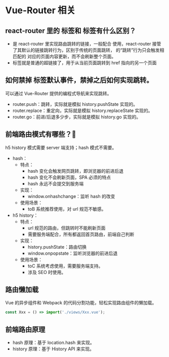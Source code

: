 # Vue-Router 相关
## react-router 里的 <Link> 标签和 <a> 标签有什么区别？
- <Link> 是 react-router 里实现路由跳转的链接，一般配合 <Route> 使用，react-router 接管了其默认的链接跳转行为，区别于传统的页面跳转，<Link> 的“跳转”行为只会触发相匹配的 <Route> 对应的页面内容更新，而不会刷新整个页面。
- <a> 标签就是普通的超链接了，用于从当前页面跳转到 href 指向的另一个页面

## 如何禁掉 <a> 标签默认事件，禁掉之后如何实现跳转。
可以通过 Vue-Router 提供的编程式导航来实现跳转。
- router.push：跳转，实际就是模拟 history.pushState 实现的。
- router.replace：重定向，实际就是模拟 history.replaceState 实现的。
- router.go：前进/后退多少步，实际就是模拟 history.go 实现的。

## 前端路由模式有哪些？:star2:
h5 history 模式需要 server 端支持；hash 模式不需要。
- hash：
	- 特点：
		- hash 变化会触发网页跳转，即浏览器的前进后退
		- hash 变化不会刷新页面，SPA 必须的特点
		- hash 永远不会提交到服务端
	- 实现：
		- window.onhashchange：监听 hash 的改变
	- 使用场景：
		- toB 系统推荐使用，对 url 规范不敏感。
- h5 history：
	- 特点：
		- url 规范的路由，但跳转时不能刷新页面
		- 需要服务端配合，所有都返回首页路由，前端自己判断
	- 实现：
		- history.pushState：路由切换
		- window.onpopstate：监听浏览器的前进后退
	- 使用场景：
		- toC 系统考虑使用，需要服务端支持。
		- 涉及 SEO 时使用。

## 路由懒加载
Vue 的异步组件和 Webpack 的代码分割功能，轻松实现路由组件的懒加载。
```javascript
const Xxx = () => import('./views/Xxx.vue');
```

## 前端路由原理
- hash 原理：基于 location.hash 来实现。
- history 原理：基于 History API 来实现。
